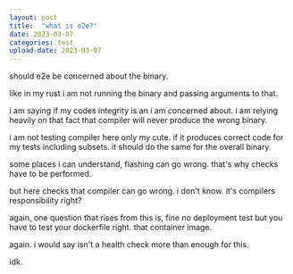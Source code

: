 ```yaml
---
layout: post
title:  "what is e2e?"
date: 2023-03-07
categories: test
upload-date: 2023-03-07
---
```


should e2e be concerned about the binary.

like in my rust i am not running the binary and passing arguments to that.

i am saying if my codes integrity is an i am concerned about.
i am relying heavily on that fact that compiler will never produce the wrong binary. 

i am not testing compiler here only my cute. 
if it produces correct code for my tests including subsets.
it should do the same for the overall binary. 

some places i can understand, 
flashing can go wrong. 
that's why checks have to be performed. 

but here checks that compiler can go wrong. 
i don't know. 
it's compilers responsibility right?

again, one question that rises from this is, 
fine no deployment test but you have to test your dockerfile right. 
that container image. 

again. i would say isn't a health check more than enough for this. 

idk.
